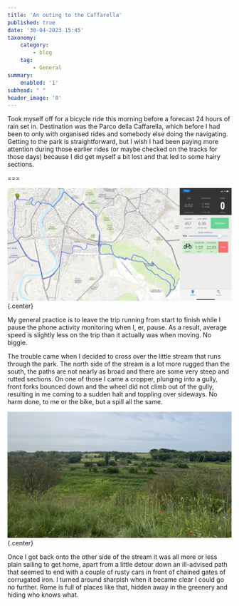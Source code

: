 ```yaml
---
title: 'An outing to the Caffarella'
published: true
date: '30-04-2023 15:45'
taxonomy:
    category:
        - blog
    tag:
        - General
summary:
    enabled: '1'
subhead: " "
header_image: '0'
---
```


Took myself off for a bicycle ride this morning before a forecast 24 hours of rain set in. Destination was the Parco della Caffarella, which before I had been to only with organised rides and somebody else doing the navigating. Getting to the park is straightforward, but I wish I had been paying more attention during those earlier rides (or maybe checked on the tracks for those days) because I did get myself a bit lost and that led to some hairy sections.

===

![Graphic showing the route taken on the left and the summary details for the trip on the right](ride-2023-04-30.jpg){.center}

My general practice is to leave the trip running from start to finish while I pause the phone activity monitoring when I, er, pause. As a result, average speed is slightly less on the trip than it actually was when moving. No biggie.

The trouble came when I decided to cross over the little stream that runs through the park. The north side of the stream is a lot more rugged than the south, the paths are not nearly as broad and there are some very steep and rutted sections. On one of those I came a cropper, plunging into a gully, front forks bounced down and the wheel did not climb out of the gully, resulting in me coming to a sudden halt and toppling over sideways. No harm done, to me or the bike, but a spill all the same.

![Wide panorama looking south from a high point on the north side of the stream](caffarella.jpg){.center}

Once I got back onto the other side of the stream it was all more or less plain sailing to get home, apart from a little detour down an ill-advised path that seemed to end with a couple of rusty cars in front of chained gates of corrugated iron. I turned around sharpish when it became clear I could go no further. Rome is full of places like that, hidden away in the greenery and hiding who knows what.
 
